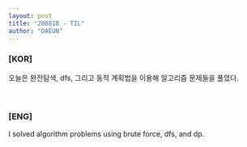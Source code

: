 ```yaml
---
layout: post
title: "200818 - TIL"
author: "DAEUN"
---
```


### [KOR]
오늘은 완전탐색, dfs, 그리고 동적 계획법을 이용해 알고리즘 문제들을 풀었다.
<br><br><br>
### [ENG]
I solved algorithm problems using brute force, dfs, and dp.
